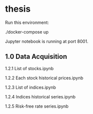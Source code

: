 # thesis

Run this environment:

  ./docker-compose up

Jupyter notebook is running at port 8001.



## 1.0 Data Acquisition

1.2.1 List of stocks.ipynb

1.2.2 Each stock historical prices.ipynb

1.2.3 List of indices.ipynb

1.2.4 Indices historical series.ipynb

1.2.5 Risk-free rate series.ipynb
